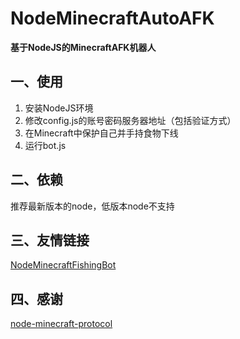 # NodeMinecraftAutoAFK

**基于NodeJS的MinecraftAFK机器人**

## 一、使用

 1. 安装NodeJS环境
 2. 修改config.js的账号密码服务器地址（包括验证方式）
 3. 在Minecraft中保护自己并手持食物下线
 4. 运行bot.js

## 二、依赖

推荐最新版本的node，低版本node不支持

## 三、友情链接

[NodeMinecraftFishingBot](https://github.com/naiveDoge/NodeMinecraftFishingBot)

## 四、感谢

[node-minecraft-protocol](https://github.com/PrismarineJS/node-minecraft-protocol)
